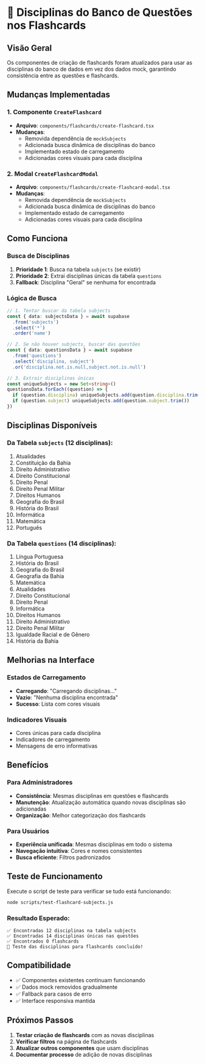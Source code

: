 # 🎯 Disciplinas do Banco de Questões nos Flashcards

## Visão Geral

Os componentes de criação de flashcards foram atualizados para usar as disciplinas do banco de dados em vez dos dados mock, garantindo consistência entre as questões e flashcards.

## Mudanças Implementadas

### 1. Componente `CreateFlashcard`
- **Arquivo**: `components/flashcards/create-flashcard.tsx`
- **Mudanças**:
  - Removida dependência de `mockSubjects`
  - Adicionada busca dinâmica de disciplinas do banco
  - Implementado estado de carregamento
  - Adicionadas cores visuais para cada disciplina

### 2. Modal `CreateFlashcardModal`
- **Arquivo**: `components/flashcards/create-flashcard-modal.tsx`
- **Mudanças**:
  - Removida dependência de `mockSubjects`
  - Adicionada busca dinâmica de disciplinas do banco
  - Implementado estado de carregamento
  - Adicionadas cores visuais para cada disciplina

## Como Funciona

### Busca de Disciplinas
1. **Prioridade 1**: Busca na tabela `subjects` (se existir)
2. **Prioridade 2**: Extrai disciplinas únicas da tabela `questions`
3. **Fallback**: Disciplina "Geral" se nenhuma for encontrada

### Lógica de Busca
```typescript
// 1. Tentar buscar da tabela subjects
const { data: subjectsData } = await supabase
  .from('subjects')
  .select('*')
  .order('name')

// 2. Se não houver subjects, buscar das questões
const { data: questionsData } = await supabase
  .from('questions')
  .select('disciplina, subject')
  .or('disciplina.not.is.null,subject.not.is.null')

// 3. Extrair disciplinas únicas
const uniqueSubjects = new Set<string>()
questionsData.forEach((question) => {
  if (question.disciplina) uniqueSubjects.add(question.disciplina.trim())
  if (question.subject) uniqueSubjects.add(question.subject.trim())
})
```

## Disciplinas Disponíveis

### Da Tabela `subjects` (12 disciplinas):
1. Atualidades
2. Constituição da Bahia
3. Direito Administrativo
4. Direito Constitucional
5. Direito Penal
6. Direito Penal Militar
7. Direitos Humanos
8. Geografia do Brasil
9. História do Brasil
10. Informática
11. Matemática
12. Português

### Da Tabela `questions` (14 disciplinas):
1. Língua Portuguesa
2. História do Brasil
3. Geografia do Brasil
4. Geografia da Bahia
5. Matemática
6. Atualidades
7. Direito Constitucional
8. Direito Penal
9. Informática
10. Direitos Humanos
11. Direito Administrativo
12. Direito Penal Militar
13. Igualdade Racial e de Gênero
14. História da Bahia

## Melhorias na Interface

### Estados de Carregamento
- **Carregando**: "Carregando disciplinas..."
- **Vazio**: "Nenhuma disciplina encontrada"
- **Sucesso**: Lista com cores visuais

### Indicadores Visuais
- Cores únicas para cada disciplina
- Indicadores de carregamento
- Mensagens de erro informativas

## Benefícios

### Para Administradores
- **Consistência**: Mesmas disciplinas em questões e flashcards
- **Manutenção**: Atualização automática quando novas disciplinas são adicionadas
- **Organização**: Melhor categorização dos flashcards

### Para Usuários
- **Experiência unificada**: Mesmas disciplinas em todo o sistema
- **Navegação intuitiva**: Cores e nomes consistentes
- **Busca eficiente**: Filtros padronizados

## Teste de Funcionamento

Execute o script de teste para verificar se tudo está funcionando:

```bash
node scripts/test-flashcard-subjects.js
```

### Resultado Esperado:
```
✅ Encontradas 12 disciplinas na tabela subjects
✅ Encontradas 14 disciplinas únicas nas questões
✅ Encontrados 0 flashcards
🎉 Teste das disciplinas para flashcards concluído!
```

## Compatibilidade

- ✅ Componentes existentes continuam funcionando
- ✅ Dados mock removidos gradualmente
- ✅ Fallback para casos de erro
- ✅ Interface responsiva mantida

## Próximos Passos

1. **Testar criação de flashcards** com as novas disciplinas
2. **Verificar filtros** na página de flashcards
3. **Atualizar outros componentes** que usam disciplinas
4. **Documentar processo** de adição de novas disciplinas



